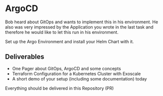 # ArgoCD

Bob heard about GitOps and wants to implement this in his environment. He also was very impressed by the Application you wrote in the last task and therefore he would like to let this run in his environment.

Set up the Argo Environment and install your Helm Chart with it.

## Deliverables
* One Pager about GitOps, ArgoCD and some concepts
* Terraform Configuration for a Kubernetes Cluster with Exoscale
* A short demo of your setup (including some documentation) today

Everything should be delivered in this Repository (PR)
